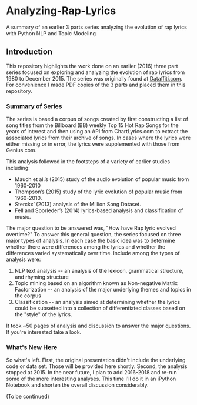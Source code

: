 # Analyzing-Rap-Lyrics
A summary of an earlier 3 parts series analyzing the evolution of rap lyrics with Python NLP and Topic Modeling

<h2>Introduction</h3>

This repository highlights the work done on an earlier (2016) three part series focused on exploring and analyzing the evolution of rap lyrics from 1980 to December 2015. The series was originally found at <a href='http://Dataffiti.com'>Dataffiti.com</a>.  For convenience  I made PDF copies of the 3 parts and placed them in this repository.

<h3>Summary of Series</h3>

The series is based a corpus of songs created by first constructing a list of song titles from the Billboard (BB) weekly Top 15 Hot Rap Songs for the years of interest and then using an API from ChartLyrics.com to extract the associated lyrics from their archive of songs. In cases where the lyrics were either missing or in error, the lyrics were supplemented with those from Genius.com.

This analysis followed in the footsteps of a variety of earlier studies including:

<ul>
<li>Mauch et al.’s (2015) study of the audio evolution of popular music from 1960-2010</li>
<li>Thompson’s (2015) study of the lyric evolution of popular music from 1960-2010.</li>
<li>Sterckx’ (2013) analysis of the Million Song Dataset.
<li>Fell and Sporleder’s (2014) lyrics-based analysis and classification of music.</li>
</ul>

The major question to be answered was, "How have Rap lyric evolved overtime?" To answer this general question, the series focused on three major types of analysis. In each case the basic idea was to determine whether there were differences among the lyrics and whether the differences varied systematically over time. Include among the types of analysis were:

<ol>
<li>NLP text analysis -- an analysis of the lexicon, grammatical structure, and rhyming structure</li>
<li>Topic mining based on an algorithm known as Non-negative Matrix Factorization -- an analysis of the major underlying themes and topics in the corpus</li>
<li>Classification -- an analysis aimed at determining whether the lyrics could be subsetted into a collection of differentiated classes based on the "style" of the lyrics.</li>
</ol>

It took ~50 pages of analysis and discussion to answer the major questions. If you're interested take a look.

<h3>What's New Here</h3>

So what's left. First, the original presentation didn't include the underlying code or data set.  Those will be provided here shortly. Second, the analysis stopped at 2015.  In the near future, I plan to add 2016-2018 and re-run some of the more interesting analyses.
This time I'll do it in an iPython Notebook and shorten the overall discussion considerably.

(To be continued)
